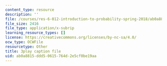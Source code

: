 ```yaml
---
content_type: resource
description: ''
file: /courses/res-6-012-introduction-to-probability-spring-2018/ab0a8815ddd50615764d2e5cf0be19aa_kwbDWPrPfQI.srt
file_size: 2416
file_type: application/x-subrip
learning_resource_types: []
license: https://creativecommons.org/licenses/by-nc-sa/4.0/
ocw_type: OCWFile
resourcetype: Other
title: 3play caption file
uid: ab0a8815-ddd5-0615-764d-2e5cf0be19aa
---
```

